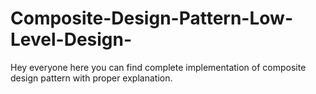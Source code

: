 # Composite-Design-Pattern-Low-Level-Design-
Hey everyone here you can find complete implementation of composite design pattern with proper explanation.
